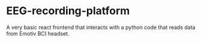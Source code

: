 # EEG-recording-platform

A very basic react frontend that interacts with a python code that reads data from Emotiv BCI headset.
